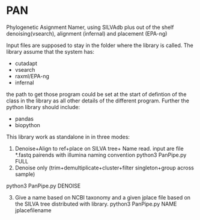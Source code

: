 # PAN
Phylogenetic Asignment Namer, using SILVAdb plus out of the shelf denoising(vsearch), alignment (infernal) and placement (EPA-ng)


 Input files are supposed to stay in the folder where the library is called. The library assume that the system has:

* cutadapt
* vsearch 
* raxml/EPA-ng
* infernal

the path to get those program could be set at the start of defintion of the class in the library as all other details of the different program.
Further the python library should include:
- pandas
- biopython 
        
 This library work as standalone in in three modes:
 
1. Denoise+Align to ref+place on SILVA tree+ Name read. input are file *.fastq pairends with illumina naming convention
    python3 PanPipe.py FULL
2. Denoise only (trim+demultiplicate+cluster+filter singleton+group across sample) 
  
  python3 PanPipe.py DENOISE

3. Give a name based on NCBI taxonomy and a given jplace file based on the SILVA tree distributed with library.
  python3 PanPipe.py NAME jplacefilename
